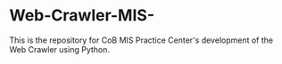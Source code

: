 # Web-Crawler-MIS-
This is the repository for CoB MIS Practice Center's development of the Web Crawler using Python. 
